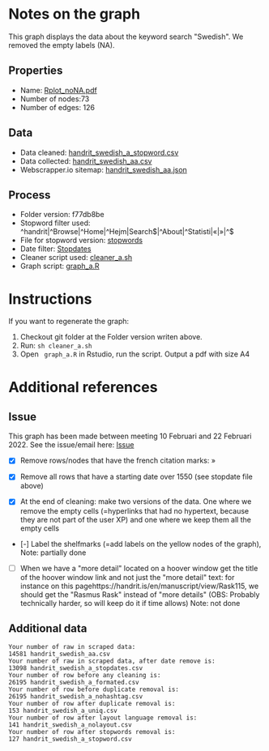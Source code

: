 # Notes on the graph
This graph displays the data about the keyword search "Swedish". We removed the empty labels (NA).

## Properties

- Name: [Rplot_noNA.pdf](https://gitlab.com/mardub/libralinked/-/blob/f77db8be47d3f7ed0eb6d8422a3d4b8d8d5a1adb/Rplot_noNA.pdf)
- Number of nodes:73
- Number of edges: 126

## Data

- Data cleaned: [handrit_swedish_a_stopword.csv](https://gitlab.com/mardub/libralinked/-/blob/f77db8be47d3f7ed0eb6d8422a3d4b8d8d5a1adb/handrit_swedish_a_stopword.csv)
- Data collected: [handrit_swedish_aa.csv](https://gitlab.com/mardub/libralinked/-/blob/f77db8be47d3f7ed0eb6d8422a3d4b8d8d5a1adb/handrit_swedish_aa.csv)
- Webscrapper.io sitemap: [handrit_swedish_aa.json](https://gitlab.com/mardub/libralinked/-/blob/f77db8be47d3f7ed0eb6d8422a3d4b8d8d5a1adb/handrit_swedish_aa.json)

## Process
- Folder version: f77db8be
- Stopword filter used: ^handrit|^Browse|^Home|^Hejm|Search$|^About|^Statisti|«|»|^$
- File for stopword version: [stopwords](https://gitlab.com/mardub/libralinked/-/blob/f77db8be47d3f7ed0eb6d8422a3d4b8d8d5a1adb/stopwords)
- Date filter: [Stopdates](https://gitlab.com/mardub/libralinked/-/blob/f77db8be47d3f7ed0eb6d8422a3d4b8d8d5a1adb/Stopdates)
- Cleaner script used: [cleaner_a.sh](https://gitlab.com/mardub/libralinked/-/blob/f77db8be47d3f7ed0eb6d8422a3d4b8d8d5a1adb/cleaner_a.sh)
- Graph script: [graph_a.R](https://gitlab.com/mardub/libralinked/-/blob/f77db8be47d3f7ed0eb6d8422a3d4b8d8d5a1adb/graph_a.R)



# Instructions
If you want to regenerate the graph:
1. Checkout git folder at the Folder version writen above.
2. Run:
```sh cleaner_a.sh```
3. Open ``` graph_a.R``` in Rstudio, run the script. Output a pdf with size A4



# Additional references


## Issue
This graph has been made between meeting 10 Februari and 22 Februari 2022. See the issue/email here:
[Issue](https://gitlab.com/mardub/libralinked/-/issues/2)

- [x] Remove rows/nodes that have the french citation marks: »

- [x] Remove all rows that have a starting date over 1550 (see stopdate file above)

- [x] At the end of cleaning: make two versions of the data. One where we remove the empty cells (=hyperlinks that had no hypertext, because they are not part of the user XP) and one where we keep them all the empty cells

- [-] Label the shelfmarks (=add labels on the yellow nodes of the graph), Note: partially done


- [ ] When we have a "more detail" located on a hoover window get the title of the hoover window link and not just the "more detail" text: for instance on this pagehttps://handrit.is/en/manuscript/view/Rask115, we should get the "Rasmus Rask" instead of "more details" (OBS: Probably technically harder, so will keep do it if time allows) Note: not done

## Additional data

```
Your number of raw in scraped data:
14581 handrit_swedish_aa.csv
Your number of raw in scraped data, after date remove is:
13098 handrit_swedish_a_stopdates.csv
Your number of row before any cleaning is:
26195 handrit_swedish_a_formated.csv
Your number of row before duplicate removal is:
26195 handrit_swedish_a_nohashtag.csv
Your number of row after duplicate removal is:
153 handrit_swedish_a_uniq.csv
Your number of row after layout language removal is:
141 handrit_swedish_a_nolayout.csv
Your number of row after stopwords removal is:
127 handrit_swedish_a_stopword.csv

```